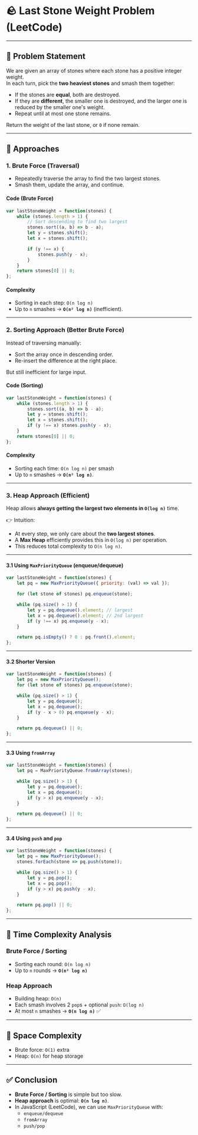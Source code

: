 # 🪨 Last Stone Weight Problem (LeetCode)

---

## 🔹 Problem Statement
We are given an array of stones where each stone has a positive integer weight.  
In each turn, pick the **two heaviest stones** and smash them together:

- If the stones are **equal**, both are destroyed.  
- If they are **different**, the smaller one is destroyed, and the larger one is reduced by the smaller one's weight.  
- Repeat until at most one stone remains.

Return the weight of the last stone, or `0` if none remain.

---

## 🔹 Approaches

### 1. Brute Force (Traversal)
- Repeatedly traverse the array to find the two largest stones.  
- Smash them, update the array, and continue.  

#### Code (Brute Force)
```javascript
var lastStoneWeight = function(stones) {
    while (stones.length > 1) {
        // Sort descending to find two largest
        stones.sort((a, b) => b - a);
        let y = stones.shift();
        let x = stones.shift();

        if (y !== x) {
            stones.push(y - x);
        }
    }
    return stones[0] || 0;
};
```

#### Complexity
- Sorting in each step: `O(n log n)`  
- Up to `n` smashes → **`O(n² log n)`** (inefficient).

---

### 2. Sorting Approach (Better Brute Force)
Instead of traversing manually:
- Sort the array once in descending order.  
- Re-insert the difference at the right place.

But still inefficient for large input.

#### Code (Sorting)
```javascript
var lastStoneWeight = function(stones) {
    while (stones.length > 1) {
        stones.sort((a, b) => b - a);
        let y = stones.shift();
        let x = stones.shift();
        if (y !== x) stones.push(y - x);
    }
    return stones[0] || 0;
};
```

#### Complexity
- Sorting each time: `O(n log n)` per smash  
- Up to `n` smashes → **`O(n² log n)`**.

---

### 3. Heap Approach (Efficient)
Heap allows **always getting the largest two elements in `O(log n)`** time.

👉 Intuition:  
- At every step, we only care about the **two largest stones**.  
- A **Max Heap** efficiently provides this in `O(log n)` per operation.  
- This reduces total complexity to `O(n log n)`.

---

#### 3.1 Using `MaxPriorityQueue` (enqueue/dequeue)
```javascript
var lastStoneWeight = function(stones) {
    let pq = new MaxPriorityQueue({ priority: (val) => val });

    for (let stone of stones) pq.enqueue(stone);

    while (pq.size() > 1) {
        let y = pq.dequeue().element; // largest
        let x = pq.dequeue().element; // 2nd largest
        if (y !== x) pq.enqueue(y - x);
    }

    return pq.isEmpty() ? 0 : pq.front().element;
};
```

---

#### 3.2 Shorter Version
```javascript
var lastStoneWeight = function(stones) {
    let pq = new MaxPriorityQueue();
    for (let stone of stones) pq.enqueue(stone);

    while (pq.size() > 1) {
        let y = pq.dequeue();
        let x = pq.dequeue();
        if (y - x > 0) pq.enqueue(y - x);
    }

    return pq.dequeue() || 0;
};
```

---

#### 3.3 Using `fromArray`
```javascript
var lastStoneWeight = function(stones) {
    let pq = MaxPriorityQueue.fromArray(stones);

    while (pq.size() > 1) {
        let y = pq.dequeue();
        let x = pq.dequeue();
        if (y > x) pq.enqueue(y - x);
    }

    return pq.dequeue() || 0;
};
```

---

#### 3.4 Using `push` and `pop`
```javascript
var lastStoneWeight = function(stones) {
    let pq = new MaxPriorityQueue();
    stones.forEach(stone => pq.push(stone));

    while (pq.size() > 1) {
        let y = pq.pop();
        let x = pq.pop();
        if (y > x) pq.push(y - x);
    }

    return pq.pop() || 0;
};
```

---

## 🔹 Time Complexity Analysis

### Brute Force / Sorting
- Sorting each round: `O(n log n)`  
- Up to `n` rounds → **`O(n² log n)`**

### Heap Approach
- Building heap: `O(n)`  
- Each smash involves 2 `pop`s + optional `push`: `O(log n)`  
- At most `n` smashes → **`O(n log n)`** ✅

---

## 🔹 Space Complexity
- Brute force: `O(1)` extra  
- Heap: `O(n)` for heap storage

---

## ✅ Conclusion
- **Brute Force / Sorting** is simple but too slow.  
- **Heap approach** is optimal: **`O(n log n)`**.  
- In JavaScript (LeetCode), we can use `MaxPriorityQueue` with:  
  - `enqueue/dequeue`  
  - `fromArray`  
  - `push/pop`  
